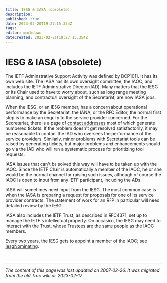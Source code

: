 ```yaml
---
title: IESG & IASA (obsolete)
description: 
published: true
date: 2023-02-20T19:27:15.354Z
tags: 
editor: markdown
dateCreated: 2023-02-20T19:27:15.354Z
---
```


# IESG & IASA (obsolete)

The IETF Adminstrative Support Activity was defined by ​BCP101]. It has its own ​web site. The IASA has its own oversight committee, the IAOC, and includes the IETF Administrative Director(IAD). Many matters that the IESG or its Chair used to have to worry about, such as long range meeting planning, and contractual oversight of the Secretariat, are now IASA jobs.

When the IESG, or an IESG member, has a concern about operational performance by the Secretariat, the IANA, or the RFC Editor, the normal first step is to make an enquiry to the service provider concerned. For the Secretariat, there is a page of [contact addresses](http://www.ietf.org/secretariat.html) most of which generate numbered tickets. If the problem doesn't get resolved satisfactorily, it may be reasonable to contact the IAD who oversees the performance of the service providers. Similarly, minor problems with Secretariat tools can be raised by generating tickets, but major problems and enhancements should go via the IAD who will run a systematic process for prioritizing tool requests.

IASA issues that can't be solved this way will have to be taken up with the IAOC. Since the IETF Chair is automatically a member of the IAOC, he or she would be the normal channel for raising such issues, although of course the IAOC is open to input from any IETF participant, including the ADs.

IASA will sometimes need input from the IESG. The most common case is when the IASA is preparing a request for proposals for one of its service provider contracts. The statement of work for an RFP in particular will need detailed review by the IESG.

IASA also includes the IETF Trust, as described in RFC4371, set up to manage the IETF's intellectual property. On occasion, the IESG may need to interact with the Trust, whose Trustees are the same people as the IAOC members.

Every two years, the IESG gets to appoint a member of the IAOC; see [IesgNominating](/group/iesg/iesgnominating).



&nbsp;
&nbsp;
&nbsp;

---

*The content of this page was last updated on 2007-02-26. It was migrated from the old Trac wiki on 2023-02-17.*